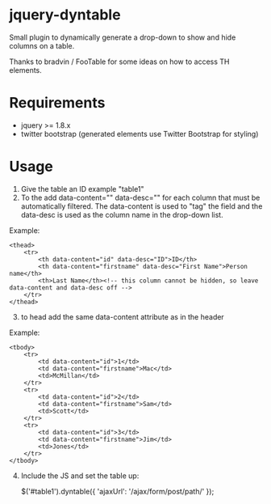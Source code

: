 jquery-dyntable
===============

Small plugin to dynamically generate a drop-down to show and hide columns on a table.

Thanks to bradvin / FooTable for some ideas on how to access TH elements.


Requirements
============
- jquery >= 1.8.x
- twitter bootstrap (generated elements use Twitter Bootstrap for styling)


Usage
=====
1. Give the table an ID example "table1"
2. To the <thead><th> add data-content="" data-desc="" for each column that must be automatically filtered. The data-content is used to "tag" the field and the data-desc is used as the column name in the drop-down list. 

Example:

    <thead>
        <tr>
            <th data-content="id" data-desc="ID">ID</th>
            <th data-content="firstname" data-desc="First Name">Person name</th>
            <th>Last Name</th><!-- this column cannot be hidden, so leave data-content and data-desc off -->
        </tr>
    </thead>

3. to head <tbody><td> add the same data-content attribute as in the header

Example:

    <tbody>
        <tr>
            <td data-content="id">1</td>
            <td data-content="firstname">Mac</td>
            <td>McMillan</td>
        </tr>
        <tr>
            <td data-content="id">2</td>
            <td data-content="firstname">Sam</td>
            <td>Scott</td>
        </tr>
        <tr>
            <td data-content="id">3</td>
            <td data-content="firstname">Jim</td>
            <td>Jones</td>
        </tr>
    </tbody>
    
4. Include the JS and set the table up:

    $('#table1').dyntable({ 'ajaxUrl': '/ajax/form/post/path/' });
